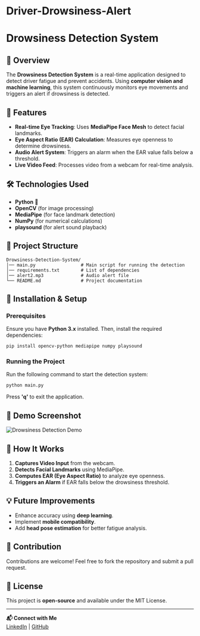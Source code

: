 # Driver-Drowsiness-Alert
# Drowsiness Detection System

## 🚀 Overview
The **Drowsiness Detection System** is a real-time application designed to detect driver fatigue and prevent accidents. Using **computer vision and machine learning**, this system continuously monitors eye movements and triggers an alert if drowsiness is detected.

## 📌 Features
- **Real-time Eye Tracking**: Uses **MediaPipe Face Mesh** to detect facial landmarks.
- **Eye Aspect Ratio (EAR) Calculation**: Measures eye openness to determine drowsiness.
- **Audio Alert System**: Triggers an alarm when the EAR value falls below a threshold.
- **Live Video Feed**: Processes video from a webcam for real-time analysis.

## 🛠️ Technologies Used
- **Python** 🐍
- **OpenCV** (for image processing)
- **MediaPipe** (for face landmark detection)
- **NumPy** (for numerical calculations)
- **playsound** (for alert sound playback)

## 📂 Project Structure
```
Drowsiness-Detection-System/
│── main.py                 # Main script for running the detection
│── requirements.txt        # List of dependencies
│── alert2.mp3              # Audio alert file
└── README.md               # Project documentation
```

## 🔧 Installation & Setup
### Prerequisites
Ensure you have **Python 3.x** installed. Then, install the required dependencies:
```sh
pip install opencv-python mediapipe numpy playsound
```

### Running the Project
Run the following command to start the detection system:
```sh
python main.py
```
Press **'q'** to exit the application.

## 📸 Demo Screenshot
![Drowsiness Detection Demo](https://via.placeholder.com/800x400?text=Demo+Screenshot)

## 🚀 How It Works
1. **Captures Video Input** from the webcam.
2. **Detects Facial Landmarks** using MediaPipe.
3. **Computes EAR (Eye Aspect Ratio)** to analyze eye openness.
4. **Triggers an Alarm** if EAR falls below the drowsiness threshold.

## 💡 Future Improvements
- Enhance accuracy using **deep learning**.
- Implement **mobile compatibility**.
- Add **head pose estimation** for better fatigue analysis.

## 🤝 Contribution
Contributions are welcome! Feel free to fork the repository and submit a pull request.

## 📜 License
This project is **open-source** and available under the MIT License.

---
**📬 Connect with Me**  
[LinkedIn](https://www.linkedin.com/in/saurabh-kumar-121b04342) | [GitHub](https://github.com/your-github-username)

